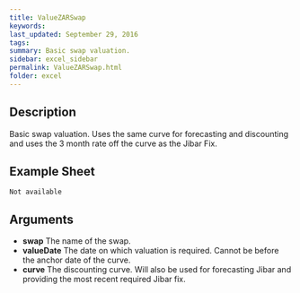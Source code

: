 ```yaml
---
title: ValueZARSwap
keywords:
last_updated: September 29, 2016
tags:
summary: Basic swap valuation.
sidebar: excel_sidebar
permalink: ValueZARSwap.html
folder: excel
---
```


## Description
Basic swap valuation.  Uses the same curve for forecasting and discounting and uses the 3 month rate off the curve as the Jibar Fix.

<!--HUMAN EDIT START-->

<!--## Details-->

<!--HUMAN EDIT END-->

## Example Sheet

    Not available

## Arguments

* **swap** The name of the swap.
* **valueDate** The date on which valuation is required.  Cannot be before the anchor date of the curve.
* **curve** The discounting curve.  Will also be used for forecasting Jibar and providing the most recent required Jibar fix.

<!--HUMAN EDIT START-->

<!--## Validation-->

<!--HUMAN EDIT END-->

